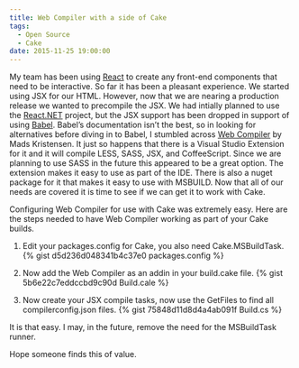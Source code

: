 ```yaml
---
title: Web Compiler with a side of Cake
tags:
  - Open Source
  - Cake
date: 2015-11-25 19:00:00
---
```


My team has been using [React](http://facebook.github.io/react/) to create any front-end components that need
to be interactive. So far it has been a pleasant experience. We started using
JSX for our HTML. However, now that we are nearing a production release we wanted
to precompile the JSX. We had intially planned to use the [React.NET](http://reactjs.net/) project, but
the JSX support has been dropped in support of using [Babel](https://babeljs.io/). Babel’s documentation
isn’t the best, so in looking for alternatives before diving in to Babel, I stumbled
across [Web Compiler](https://github.com/madskristensen/WebCompiler) by Mads Kristensen. It just so happens that there is a
Visual Studio Extension for it and it will compile LESS, SASS, JSX, and CoffeeScript.
Since we are planning to use SASS in the future this appeared to be a great option. The
extension makes it easy to use as part of the IDE. There is also a nuget package for it
that makes it easy to use with MSBUILD. Now that all of our needs are covered it is
time to see if we can get it to work with Cake.

Configuring Web Compiler for use with Cake was extremely easy. Here are the steps
needed to have Web Compiler working as part of your Cake builds.

1. Edit your packages.config for Cake, you also need Cake.MSBuildTask.
{% gist d5d236d048341b4c37e0 packages.config %}

2. Now add the Web Compiler as an addin in your build.cake file.
{% gist 5b6e22c7eddccbd9c90d Build.cale %}

3. Now create your JSX compile tasks, now use the GetFiles to find all compilerconfig.json files.
{% gist 75848d11d8d4a4ab091f Build.cs %}

It is that easy. I may, in the future, remove the need for the MSBuildTask runner.

Hope someone finds this of value.